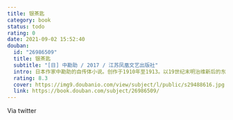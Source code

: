 ```yaml
---
title: 银茶匙
category: book
status: todo
rating: 0
date: 2021-09-02 15:52:40
douban:
  id: "26986509"
  title: 银茶匙
  subtitle: "[日] 中勘助 / 2017 / 江苏凤凰文艺出版社"
  intro: 日本作家中勘助的自传体小说。创作于1910年至1913。以19世纪末明治维新后的东京地区为舞台，描写了主人公从幼年到少年时期的成长过程，笔法细腻，视角独特，感情饱满，也毫不掩饰主人公对日本对外侵略行为的朴素质疑和厌恶。起初由作者大学时代的老师、文坛巨匠夏目漱石推荐、作为散文在《东京朝日新闻》上连载发表，获得读者持续好评。1921年出版单行本，至今再版不断。截至2006年12月，仅岩波书店一社出版发行的“文库版”（小型便携版，不包括同一出版社另外发行的普通平装版、精装版等）的部数就累计达1,136,000册，另有角川书店、小学馆等出版社的版本发行。1950年代至1980年代，大阪滩中学教师桥本武擅做主张，以本书一册代替教科书讲授初中三年的语文，获得惊人的升学奇迹，并为日本社会各界输送了众多栋梁之才，此事被传为奇谈。现代中国学者周作人曾在《知堂书话》中对此书推崇备至，并亲自翻译了一段。
  rating: 8.3
  cover: https://img9.doubanio.com/view/subject/l/public/s29488616.jpg
  link: https://book.douban.com/subject/26986509/
---
```


Via twitter 